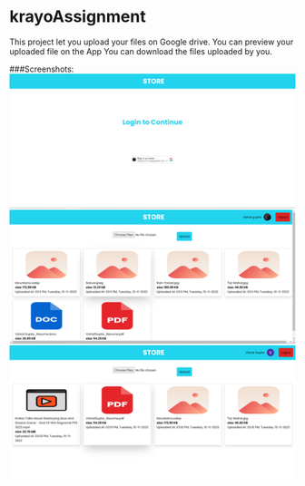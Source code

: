 # krayoAssignment
This project let you upload your files on Google drive.
You can preview your uploaded file  on the App
You can download the files uploaded by you.

###Screenshots:
![ScreenShot](Screenshots/Preview0.PNG)
![ScreenShot2](Screenshots/Preview1.PNG)
![ScreenShot3](Screenshots/Preview2.PNG)
